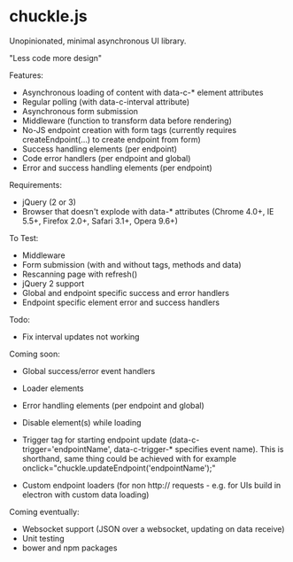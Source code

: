 # chuckle.js
Unopinionated, minimal asynchronous UI library.

"Less code more design"

Features:
- Asynchronous loading of content with data-c-* element attributes
- Regular polling (with data-c-interval attribute)
- Asynchronous form submission
- Middleware (function to transform data before rendering)
- No-JS endpoint creation with form tags (currently requires createEndpoint(...) to create endpoint from form)
- Success handling elements (per endpoint)
- Code error handlers (per endpoint and global)
- Error and success handling elements (per endpoint)

Requirements:
- jQuery (2 or 3)
- Browser that doesn't explode with data-* attributes (Chrome 4.0+, IE 5.5+, Firefox 2.0+, Safari 3.1+, Opera 9.6+)

To Test:
- Middleware
- Form submission (with and without tags, methods and data)
- Rescanning page with refresh()
- jQuery 2 support
- Global and endpoint specific success and error handlers
- Endpoint specific element error and success handlers

Todo:
- Fix interval updates not working

Coming soon:
- Global success/error event handlers
- Loader elements
- Error handling elements (per endpoint and global)
- Disable element(s) while loading
- Trigger tag for starting endpoint update (data-c-trigger='endpointName', data-c-trigger-* specifies event name). This is shorthand, same thing could be achieved with for example onclick="chuckle.updateEndpoint('endpointName');"

- Custom endpoint loaders (for non http:// requests - e.g. for UIs build in electron with custom data loading)

Coming eventually:
- Websocket support (JSON over a websocket, updating on data receive)
- Unit testing
- bower and npm packages
